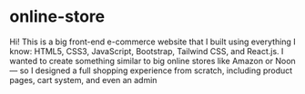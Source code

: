 # online-store
Hi! This is a big front-end e-commerce website that I built using everything I know: HTML5, CSS3, JavaScript, Bootstrap, Tailwind CSS, and React.js.  I wanted to create something similar to big online stores like Amazon or Noon — so I designed a full shopping experience from scratch, including product pages, cart system, and even an admin
